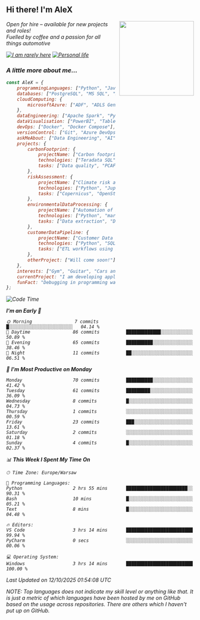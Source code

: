<h2>Hi there! I'm AleX</h2>
<img align='right' src="https://media1.giphy.com/media/qgQUggAC3Pfv687qPC/giphy.gif" width="200" style="margin-left: 10px;">
<p><em>Open for hire – available for new projects and roles!</a>
</br>Fuelled by coffee and a passion for all things automotive</a>
<!-- </br>Student of <a href="https://www.sgh.waw.pl/en">Warsaw School of Economics</a>
</em></p> -->

[![I am rarely here](https://img.shields.io/badge/I_am_rarely_here-1877F2?style=for-the-badge&logo=facebook&logoColor=white)](https://www.facebook.com/aleksander.mazur.77)
[![Personal life](https://img.shields.io/badge/Personal_life-E4405F?style=for-the-badge&logo=instagram&logoColor=white)](https://www.instagram.com/evi_alex.pl/)
<!-- [![Work contact](https://img.shields.io/badge/Work_contact-0077B5?style=for-the-badge&logo=linkedin&logoColor=white)](https://www.linkedin.com/in/aleksander-mazur-bb3416253/) -->

### A little more about me...  

```javascript
const AleX = {
    programmingLanguages: ["Python", "JavaScript", "SQL", "R"],
    databases: ["PostgreSQL", "MS SQL", "Snowflake", "MongoDB"],
    cloudComputing: {
        microsoftAzure: ["ADF", "ADLS Gen2", "Fabric", "Functions", "Logic Apps", "Synapse", "API Management", "Key Vault"]
    },
    dataEngineering: ["Apache Spark", "PySpark", "Databricks", "Apache Airflow", "dbt"],
    dataVisualisation: ["PowerBI", "Tableau"],
    devOps: ["Docker", "Docker Compose"],
    versionControl: ["Git", "Azure DevOps"],
    askMeAbout: ["Data Engineering", "AI", "Data Science", "Software Development"],
    projects: {
        carbonFootprint: {
            projectName: ["Carbon footprint calculations in D-SIB"],
            technologies: ["Teradata SQL", "MS SQL", "Power BI"],
            tasks: ["Data quality", "PCAF methodology", "Code documentation"]
        },
        riskAssessment: {
            projectName: ["Climate risk assessment for European bank"],
            technologies: ["Python", "Jupiter Notebook", "SQLite"],
            tasks: ["Copernicus", "OpenStreetMap", "ERA-5", "CMIP6", "Application for physical risk", "Development of heatmaps"]
        },
        environmentalDataProcessing: {
            projectName: ["Automation of Exiobase 3 Environmental Data Processing"],
            technologies: ["Python", "mariopy/pymrio"],
            tasks: ["Data extraction", "Data processing", "Code documentation", "Filter interface"]
        },
        customerDataPipeline: {
            projectName: ["Customer Data Pipeline for E-Commerce Personalization"],
            technologies: ["Python", "SQL", "NoSQL", "API", "Microsoft Azure", "PySpark", "Databricks", "PowerBI"],
            tasks: ["ETL workflows using Python and SQL", "ADF pipeline to integrate data", "Data transformations using Spark", "PowerBI dashboards"]
        },
        otherProject: ["Will come soon!"]
    },
    interests: ["Gym", "Guitar", "Cars and everything about them", "Chess", "I'm something a cook myself"],
    currentProject: "I am developing application which will calculate physical activies for countries based on data base of Copernicus",
    funFact: "Debugging in programming was named after the incident mentioned above. Grace Hopper's team removed the moth from the computer and kept it as a specimen in their logbook."
};
```

<!--START_SECTION:waka-->
![Code Time](http://img.shields.io/badge/Code%20Time-246%20hrs%2056%20mins-blue)

**I'm an Early 🐤** 

```text
🌞 Morning                7 commits           █░░░░░░░░░░░░░░░░░░░░░░░░   04.14 % 
🌆 Daytime                86 commits          █████████████░░░░░░░░░░░░   50.89 % 
🌃 Evening                65 commits          ██████████░░░░░░░░░░░░░░░   38.46 % 
🌙 Night                  11 commits          ██░░░░░░░░░░░░░░░░░░░░░░░   06.51 % 
```
📅 **I'm Most Productive on Monday** 

```text
Monday                   70 commits          ██████████░░░░░░░░░░░░░░░   41.42 % 
Tuesday                  61 commits          █████████░░░░░░░░░░░░░░░░   36.09 % 
Wednesday                8 commits           █░░░░░░░░░░░░░░░░░░░░░░░░   04.73 % 
Thursday                 1 commits           ░░░░░░░░░░░░░░░░░░░░░░░░░   00.59 % 
Friday                   23 commits          ███░░░░░░░░░░░░░░░░░░░░░░   13.61 % 
Saturday                 2 commits           ░░░░░░░░░░░░░░░░░░░░░░░░░   01.18 % 
Sunday                   4 commits           █░░░░░░░░░░░░░░░░░░░░░░░░   02.37 % 
```


📊 **This Week I Spent My Time On** 

```text
🕑︎ Time Zone: Europe/Warsaw

💬 Programming Languages: 
Python                   2 hrs 55 mins       ███████████████████████░░   90.31 % 
Bash                     10 mins             █░░░░░░░░░░░░░░░░░░░░░░░░   05.21 % 
Text                     8 mins              █░░░░░░░░░░░░░░░░░░░░░░░░   04.48 % 

🔥 Editors: 
VS Code                  3 hrs 14 mins       █████████████████████████   99.94 % 
PyCharm                  0 secs              ░░░░░░░░░░░░░░░░░░░░░░░░░   00.06 % 

💻 Operating System: 
Windows                  3 hrs 14 mins       █████████████████████████   100.00 % 
```


 Last Updated on 12/10/2025 01:54:08 UTC
<!--END_SECTION:waka-->

NOTE: Top languages does not indicate my skill level or anything like that. It is just a metric of which languages have been hosted by me on GitHub based on the usage across repositories. There are others which I haven't put up on GitHub.
